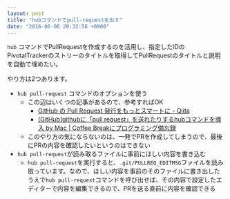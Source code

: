 ```yaml
---
layout: post
title: "hubコマンドでpull-requestを出す"
date: "2016-06-06 20:32:56 +0900"
---
```


`hub` コマンドでPullRequestを作成するのを活用し、指定したIDのPivotalTrackerのストリーのタイトルを取得してPullRequestのタイトルと説明を自動で埋めたい。

やり方は2つあります。

- `hub pull-request` コマンドのオプションを使う
  - この辺はいくつの記事があるので、参考すればOK
    - [GitHub の Pull Request 発行をもっとスマートに - Qiita](http://qiita.com/kasaharu/items/3ead40e6838fbb44d4cd)
    - [[GitHub]githubに「pull request」を送れたりするhubコマンドを導入 by Mac | Coffee Breakにプログラミング備忘録](http://to-developer.com/blog/?p=1372)
  - このやり方の気にならないのは、一発でPRを作成してしまうので、最後にPRの内容を確認したいというのはできない
- `hub pull-request`が読み取るファイルに事前にほしい内容を書き込む
  - `hub pull-request`を実行すると、`.git/PULLREQ_EDITMSG`ファイルを読み取っています。なので、ほしい内容を事前のそのファイルに書き出したうえで`hub pull-request`コマンドを呼び出せば、その内容で設定したエディターで内容を編集できるので、PRを送る直前に内容を確認できる

##
